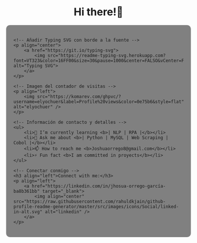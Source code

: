 <h1 align="center">Hi there!👋</h1>

<!-- Contenedor con fondo gris -->
<div style="background-color: #808080; padding: 20px; border-radius: 10px;">

    <!-- Añadir Typing SVG con borde a la fuente -->
    <p align="center">
        <a href="https://git.io/typing-svg">
            <img src="https://readme-typing-svg.herokuapp.com?font=VT323&color=16FF00&size=30&pause=1000&center=FALSO&vCenter=FALSO&repeat=verdadero&random=FALSO&width=435&lines=Hey!+It's+Joshua!;I'm+a+Software+Developer...;And+also+a+Telecomunication+Engineer;I+Hope+you+like+my+profile!&border=true&borderColor=000000" alt="Typing SVG">
        </a>
    </p>

    <!-- Imagen del contador de visitas -->
    <p align="left">
        <img src="https://komarev.com/ghpvc/?username=elyochuer&label=Profile%20views&color=0e75b6&style=flat" alt="elyochuer" />
    </p>

    <!-- Información de contacto y detalles -->
    <ul>
        <li>🌱 I’m currently learning <b>| NLP | RPA |</b></li>
        <li>💬 Ask me about <b>| Python | MySQL | Web Scraping | Cobol |</b></li>
        <li>📫 How to reach me <b>Joshuaorrego8@gmail.com</b></li>
        <li>⚡ Fun fact <b>I am committed in proyects</b></li>
    </ul>

    <!-- Conectar conmigo -->
    <h3 align="left">Connect with me:</h3>
    <p align="left">
        <a href="https://linkedin.com/in/jhosua-orrego-garcía-ba8b361bb" target="_blank">
            <img align="center" src="https://raw.githubusercontent.com/rahuldkjain/github-profile-readme-generator/master/src/images/icons/Social/linked-in-alt.svg" alt="linkedin" />
        </a>
    </p>

</div>
